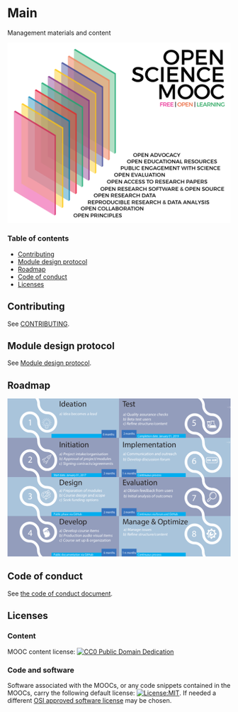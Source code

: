 # Main
Management materials and content

![Open Science MOOC modules](moocpng.png)

### Table of contents
- [Contributing](#Contributing)
- [Module design protocol](#Module_design_protocol)
- [Roadmap](#Roadmap)  
- [Code of conduct](#COC)
- [Licenses](#Licenses)  

## Contributing <a name="Contributing"></a>
See [CONTRIBUTING](CONTRIBUTING.md).

## Module design protocol <a name="Module_design_protocol"></a>
See [Module design protocol](MODULE_DESIGN_PROTOCOL.md).

## Roadmap <a name="Roadmap"></a>
![Roadmap](Roadmap.png)

## Code of conduct <a name="COC"></a>
See [the code of conduct document](CODE_OF_CONDUCT.md).

## Licenses <a name="Licenses"></a>

### Content
MOOC content license: [![CC0 Public Domain Dedication](https://img.shields.io/badge/License-CC0%201.0-lightgrey.svg)](https://creativecommons.org/publicdomain/zero/1.0/)

### Code and software   
Software associated with the MOOCs, or any code snippets contained in the MOOCs, carry the following default license: [![License:MIT](https://img.shields.io/badge/License-MIT-yellow.svg)](https://opensource.org/licenses/MIT). If needed a different [OSI approved software license](https://opensource.org/licenses) may be chosen.   
